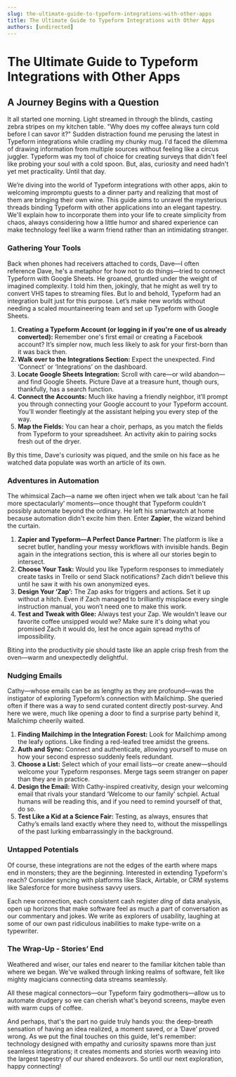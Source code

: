 ```yaml
---
slug: the-ultimate-guide-to-typeform-integrations-with-other-apps
title: The Ultimate Guide to Typeform Integrations with Other Apps
authors: [undirected]
---
```



# The Ultimate Guide to Typeform Integrations with Other Apps

## A Journey Begins with a Question

It all started one morning. Light streamed in through the blinds, casting zebra stripes on my kitchen table. "Why does my coffee always turn cold before I can savor it?" Sudden distraction found me perusing the latest in Typeform integrations while cradling my chunky mug. I'd faced the dilemma of drawing information from multiple sources without feeling like a circus juggler. Typeform was my tool of choice for creating surveys that didn't feel like probing your soul with a cold spoon. But, alas, curiosity and need hadn't yet met practicality. Until that day.

We’re diving into the world of Typeform integrations with other apps, akin to welcoming impromptu guests to a dinner party and realizing that most of them are bringing their own wine. This guide aims to unravel the mysterious threads binding Typeform with other applications into an elegant tapestry. We'll explain how to incorporate them into your life to create simplicity from chaos, always considering how a little humor and shared experience can make technology feel like a warm friend rather than an intimidating stranger. 

### Gathering Your Tools

Back when phones had receivers attached to cords, Dave—I often reference Dave, he's a metaphor for how not to do things—tried to connect Typeform with Google Sheets. He groaned, gruntled under the weight of imagined complexity. I told him then, jokingly, that he might as well try to convert VHS tapes to streaming files. But lo and behold, Typeform had an integration built just for this purpose. Let’s make new worlds without needing a scaled mountaineering team and set up Typeform with Google Sheets. 

1. **Creating a Typeform Account (or logging in if you're one of us already converted):** Remember one's first email or creating a Facebook account? It’s simpler now, much less likely to ask for your first-born than it was back then. 
2. **Walk over to the Integrations Section:** Expect the unexpected. Find ‘Connect’ or ‘Integrations’ on the dashboard.
3. **Locate Google Sheets Integration:** Scroll with care—or wild abandon—and find Google Sheets. Picture Dave at a treasure hunt, though ours, thankfully, has a search function.
4. **Connect the Accounts:** Much like having a friendly neighbor, it’ll prompt you through connecting your Google account to your Typeform account. You'll wonder fleetingly at the assistant helping you every step of the way.
5. **Map the Fields:** You can hear a choir, perhaps, as you match the fields from Typeform to your spreadsheet. An activity akin to pairing socks fresh out of the dryer. 

By this time, Dave's curiosity was piqued, and the smile on his face as he watched data populate was worth an article of its own.

### Adventures in Automation

The whimsical Zach—a name we often inject when we talk about ‘can he fail more spectacularly’ moments—once thought that Typeform couldn't possibly automate beyond the ordinary. He left his smartwatch at home because automation didn't excite him then. Enter **Zapier**, the wizard behind the curtain.

1. **Zapier and Typeform—A Perfect Dance Partner:** The platform is like a secret butler, handling your messy workflows with invisible hands. Begin again in the integrations section, this is where all our stories begin to intersect.
2. **Choose Your Task:** Would you like Typeform responses to immediately create tasks in Trello or send Slack notifications? Zach didn’t believe this until he saw it with his own anonymized eyes.
3. **Design Your ‘Zap’:** The Zap asks for triggers and actions. Set it up without a hitch. Even if Zach managed to brilliantly misplace every single instruction manual, you won’t need one to make this work.
4. **Test and Tweak with Glee:** Always test your Zap. We wouldn't leave our favorite coffee unsipped would we? Make sure it's doing what you promised Zach it would do, lest he once again spread myths of impossibility.

Biting into the productivity pie should taste like an apple crisp fresh from the oven—warm and unexpectedly delightful.

### Nudging Emails

Cathy—whose emails can be as lengthy as they are profound—was the instigator of exploring Typeform’s connection with Mailchimp. She queried often if there was a way to send curated content directly post-survey. And here we were, much like opening a door to find a surprise party behind it, Mailchimp cheerily waited.

1. **Finding Mailchimp in the Integration Forest:** Look for Mailchimp among the leafy options. Like finding a red-leafed tree amidst the greens.
2. **Auth and Sync:** Connect and authenticate, allowing yourself to muse on how your second espresso suddenly feels redundant.
3. **Choose a List:** Select which of your email lists—or create anew—should welcome your Typeform responses. Merge tags seem stranger on paper than they are in practice.
4. **Design the Email:** With Cathy-inspired creativity, design your welcoming email that rivals your standard ‘Welcome to our family’ schpiel. Actual humans will be reading this, and if you need to remind yourself of that, do so.
5. **Test Like a Kid at a Science Fair:** Testing, as always, ensures that Cathy’s emails land exactly where they need to, without the misspellings of the past lurking embarrassingly in the background.

### Untapped Potentials

Of course, these integrations are not the edges of the earth where maps end in monsters; they are the beginning. Interested in extending Typeform's reach? Consider syncing with platforms like Slack, Airtable, or CRM systems like Salesforce for more business savvy users. 

Each new connection, each consistent cash register _ding_ of data analysis, open up horizons that make software feel as much a part of conversation as our commentary and jokes. We write as explorers of usability, laughing at some of our own past ridiculous inabilities to make type-write on a typewriter.

### The Wrap-Up - Stories’ End

Weathered and wiser, our tales end nearer to the familiar kitchen table than where we began. We've walked through linking realms of software, felt like mighty magicians connecting data streams seamlessly. 

All these magical connectors—our Typeform fairy godmothers—allow us to automate drudgery so we can cherish what's beyond screens, maybe even with warm cups of coffee.

And perhaps, that's the part no guide truly hands you: the deep-breath sensation of having an idea realized, a moment saved, or a ‘Dave’ proved wrong. As we put the final touches on this guide, let's remember: technology designed with empathy and curiosity spawns more than just seamless integrations; it creates moments and stories worth weaving into the largest tapestry of our shared endeavors. So until our next exploration, happy connecting!